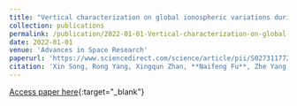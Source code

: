```yaml
---
title: "Vertical characterization on global ionospheric variations during the magnetic storm in September 2017 with hierarchical subtraction method"
collection: publications
permalink: /publication/2022-01-01-Vertical-characterization-on-global-ionospheric-variations-during-the-magnetic-storm-in-September-2017-with-hierarchical-subtraction-method
date: 2022-01-01
venue: 'Advances in Space Research'
paperurl: 'https://www.sciencedirect.com/science/article/pii/S0273117721008838'
citation: 'Xin Song, Rong Yang, Xingqun Zhan, **Naifeng Fu**, Zhe Yang, Xumin Yu &quot;Vertical characterization on global ionospheric variations during the magnetic storm in September 2017 with hierarchical subtraction method.&quot; Advances in Space Research, 2022.'
---
```

[Access paper here](https://www.sciencedirect.com/science/article/pii/S0273117721008838){:target="_blank"}
